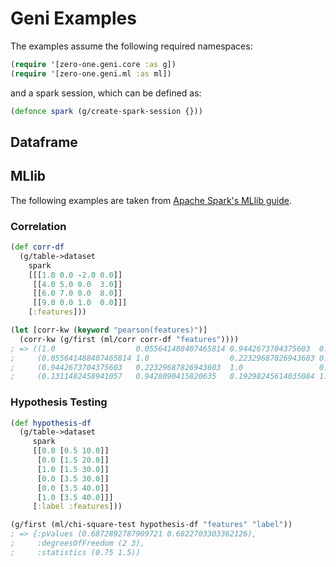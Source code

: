 # Geni Examples

The examples assume the following required namespaces:

```clojure
(require '[zero-one.geni.core :as g])
(require '[zero-one.geni.ml :as ml])
```

and a spark session, which can be defined as:

```clojure
(defonce spark (g/create-spark-session {}))
```

## Dataframe

## MLlib

The following examples are taken from [Apache Spark's MLlib guide](https://spark.apache.org/docs/latest/ml-guide.html).

### Correlation

```clojure
(def corr-df
  (g/table->dataset
    spark
    [[[1.0 0.0 -2.0 0.0]]
     [[4.0 5.0 0.0  3.0]]
     [[6.0 7.0 0.0  8.0]]
     [[9.0 0.0 1.0  0.0]]]
    [:features]))

(let [corr-kw (keyword "pearson(features)")]
  (corr-kw (g/first (ml/corr corr-df "features"))))
; => ((1.0                  0.055641488407465814 0.9442673704375603  0.1311482458941057)
;     (0.055641488407465814 1.0                  0.22329687826943603 0.9428090415820635)
;     (0.9442673704375603   0.22329687826943603  1.0                 0.19298245614035084)
;     (0.1311482458941057   0.9428090415820635   0.19298245614035084 1.0))
```

### Hypothesis Testing

```clojure
(def hypothesis-df
  (g/table->dataset
     spark
     [[0.0 [0.5 10.0]]
      [0.0 [1.5 20.0]]
      [1.0 [1.5 30.0]]
      [0.0 [3.5 30.0]]
      [0.0 [3.5 40.0]]
      [1.0 [3.5 40.0]]]
     [:label :features]))

(g/first (ml/chi-square-test hypothesis-df "features" "label"))
; => {:pValues (0.6872892787909721 0.6822703303362126),
;     :degreesOfFreedom (2 3),
;     :statistics (0.75 1.5))
```
